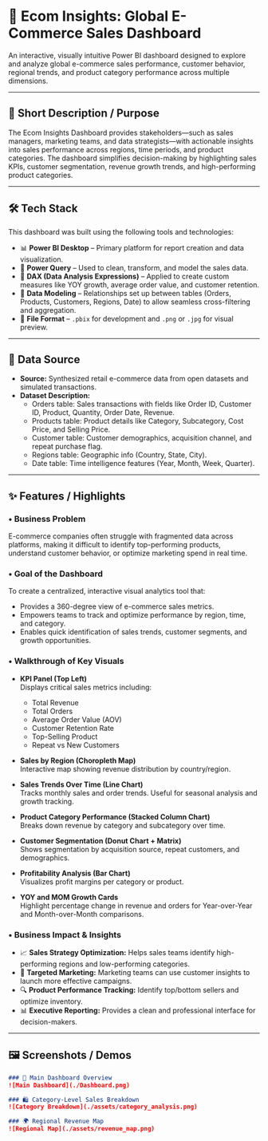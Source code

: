 # 🛒 Ecom Insights: Global E-Commerce Sales Dashboard

An interactive, visually intuitive Power BI dashboard designed to explore and analyze global e-commerce sales performance, customer behavior, regional trends, and product category performance across multiple dimensions.

---

## 📌 Short Description / Purpose

The Ecom Insights Dashboard provides stakeholders—such as sales managers, marketing teams, and data strategists—with actionable insights into sales performance across regions, time periods, and product categories. The dashboard simplifies decision-making by highlighting sales KPIs, customer segmentation, revenue growth trends, and high-performing product categories.

---

## 🛠️ Tech Stack

This dashboard was built using the following tools and technologies:

- 📊 **Power BI Desktop** – Primary platform for report creation and data visualization.  
- 🔄 **Power Query** – Used to clean, transform, and model the sales data.  
- 🧠 **DAX (Data Analysis Expressions)** – Applied to create custom measures like YOY growth, average order value, and customer retention.  
- 🧩 **Data Modeling** – Relationships set up between tables (Orders, Products, Customers, Regions, Date) to allow seamless cross-filtering and aggregation.  
- 📁 **File Format** – `.pbix` for development and `.png` or `.jpg` for visual preview.

---

## 📂 Data Source

- **Source:** Synthesized retail e-commerce data from open datasets and simulated transactions.
- **Dataset Description:**
  - Orders table: Sales transactions with fields like Order ID, Customer ID, Product, Quantity, Order Date, Revenue.
  - Products table: Product details like Category, Subcategory, Cost Price, and Selling Price.
  - Customer table: Customer demographics, acquisition channel, and repeat purchase flag.
  - Regions table: Geographic info (Country, State, City).
  - Date table: Time intelligence features (Year, Month, Week, Quarter).

---

## ✨ Features / Highlights

### • Business Problem

E-commerce companies often struggle with fragmented data across platforms, making it difficult to identify top-performing products, understand customer behavior, or optimize marketing spend in real time.

### • Goal of the Dashboard

To create a centralized, interactive visual analytics tool that:

- Provides a 360-degree view of e-commerce sales metrics.
- Empowers teams to track and optimize performance by region, time, and category.
- Enables quick identification of sales trends, customer segments, and growth opportunities.

### • Walkthrough of Key Visuals

- **KPI Panel (Top Left)**  
  Displays critical sales metrics including:  
  - Total Revenue  
  - Total Orders  
  - Average Order Value (AOV)  
  - Customer Retention Rate  
  - Top-Selling Product  
  - Repeat vs New Customers

- **Sales by Region (Choropleth Map)**  
  Interactive map showing revenue distribution by country/region.

- **Sales Trends Over Time (Line Chart)**  
  Tracks monthly sales and order trends. Useful for seasonal analysis and growth tracking.

- **Product Category Performance (Stacked Column Chart)**  
  Breaks down revenue by category and subcategory over time.

- **Customer Segmentation (Donut Chart + Matrix)**  
  Shows segmentation by acquisition source, repeat customers, and demographics.

- **Profitability Analysis (Bar Chart)**  
  Visualizes profit margins per category or product.

- **YOY and MOM Growth Cards**  
  Highlight percentage change in revenue and orders for Year-over-Year and Month-over-Month comparisons.

### • Business Impact & Insights

- 📈 **Sales Strategy Optimization:** Helps sales teams identify high-performing regions and low-performing categories.
- 🎯 **Targeted Marketing:** Marketing teams can use customer insights to launch more effective campaigns.
- 🔍 **Product Performance Tracking:** Identify top/bottom sellers and optimize inventory.
- 📊 **Executive Reporting:** Provides a clean and professional interface for decision-makers.

---

## 🖼️ Screenshots / Demos

```markdown
### 🧭 Main Dashboard Overview  
![Main Dashboard](./Dashboard.png)

### 🛍️ Category-Level Sales Breakdown  
![Category Breakdown](./assets/category_analysis.png)

### 🌍 Regional Revenue Map  
![Regional Map](./assets/revenue_map.png)
